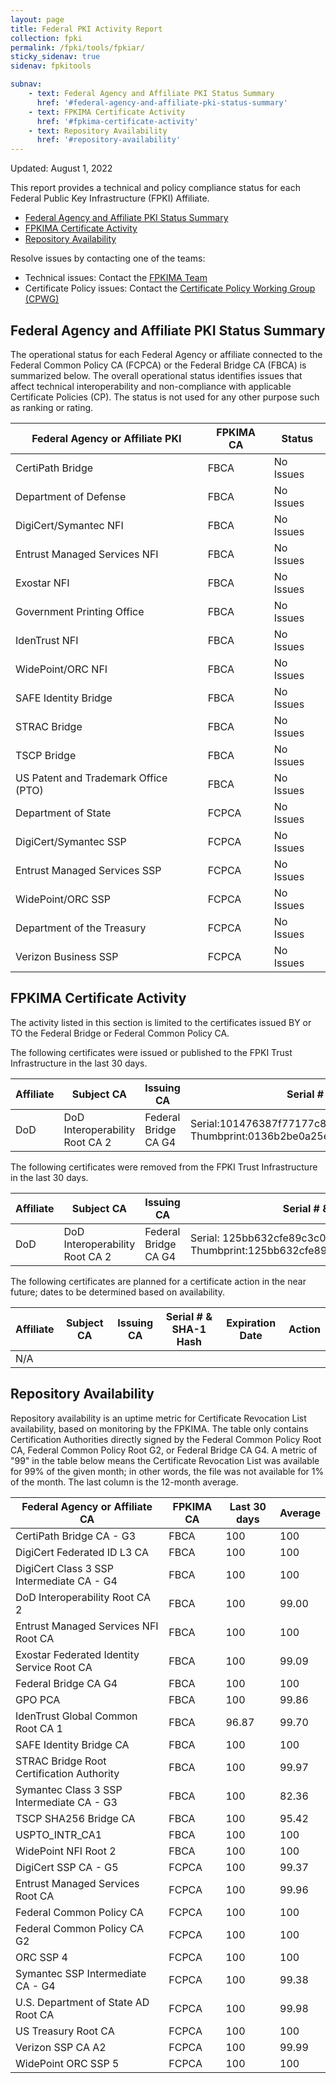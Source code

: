 ```yaml
---
layout: page 
title: Federal PKI Activity Report
collection: fpki
permalink: /fpki/tools/fpkiar/
sticky_sidenav: true
sidenav: fpkitools

subnav:
    - text: Federal Agency and Affiliate PKI Status Summary
      href: '#federal-agency-and-affiliate-pki-status-summary'
    - text: FPKIMA Certificate Activity
      href: '#fpkima-certificate-activity'
    - text: Repository Availability
      href: '#repository-availability'
---
```


Updated: August 1, 2022

This report provides a technical and policy compliance status for each Federal Public Key Infrastructure (FPKI) Affiliate.

- [Federal Agency and Affiliate PKI Status Summary](#federal-agency-and-affiliate-pki-status-summary)
- [FPKIMA Certificate Activity](#fpkima-certificate-activity)
- [Repository Availability](#repository-availability)

Resolve issues by contacting one of the teams:  

- Technical issues: Contact the [FPKIMA Team](mailto:fpki-help@gsa.gov) 
- Certificate Policy issues: Contact the [Certificate Policy Working Group (CPWG)](mailto:fpkipa_cpwg@listserv.gsa.gov)  

## Federal Agency and Affiliate PKI Status Summary
The operational status for each Federal Agency or affiliate connected to the Federal Common Policy CA (FCPCA) or the Federal Bridge CA (FBCA) is summarized below. The overall operational status identifies issues that affect technical interoperability and non-compliance with applicable Certificate Policies (CP). The status is not used for any other purpose such as ranking or rating.

| Federal Agency or Affiliate PKI | FPKIMA CA | Status |
| ------------------------------- | --------- | ------ |
| CertiPath Bridge | FBCA | No Issues |
| Department of Defense | FBCA | No Issues |
| DigiCert/Symantec NFI	| FBCA | No Issues |
| Entrust Managed Services NFI | FBCA | No Issues |
| Exostar NFI | FBCA | No Issues |
| Government Printing Office | FBCA | No Issues |
| IdenTrust NFI | FBCA | No Issues |
| WidePoint/ORC NFI | FBCA | No Issues |
| SAFE Identity Bridge | FBCA | No Issues |
| STRAC Bridge | FBCA | No Issues |
| TSCP Bridge | FBCA | No Issues |
| US Patent and Trademark Office (PTO) | FBCA | No Issues |
| Department of State | FCPCA | No Issues |
| DigiCert/Symantec SSP | FCPCA | No Issues |
| Entrust Managed Services SSP | FCPCA | No Issues |
| WidePoint/ORC SSP | FCPCA | No Issues |
| Department of the Treasury | FCPCA | No Issues |
| Verizon Business SSP | FCPCA | No Issues |

## FPKIMA Certificate Activity
The activity listed in this section is limited to the certificates issued BY or TO the Federal Bridge or Federal Common Policy CA.

The following certificates were issued or published to the FPKI Trust Infrastructure in the last 30 days.

| Affiliate | Subject CA | Issuing CA | Serial # & SHA-1 Hash | Issued Date | Expiration Date |
| --------- | ---------- | ---------- | --------------------- | ----------- | ----------- |
| DoD | DoD Interoperability Root CA 2  | Federal Bridge CA G4 | Serial:101476387f77177c883bbb461f9d14d85363c472 Thumbprint:0136b2be0a25e807fdd90300c695ab58de214dfb | 7/11/22 | 7/11/23 |

The following certificates were removed from the FPKI Trust Infrastructure in the last 30 days.

| Affiliate | Subject CA | Issuing CA | Serial # & SHA-1 Hash | Expiration Date | Action |
| --------- | ---------- | ---------- | --------------------- | ----------- | ----------- |
| DoD | DoD Interoperability Root CA 2  | Federal Bridge CA G4  |  Serial: 125bb632cfe89c3c0cce2dc4f9a9b5c70f9e16f1 Thumbprint:125bb632cfe89c3c0cce2dc4f9a9b5c70f9e16f1 |  8/6/22 | Renewed |

The following certificates are planned for a certificate action in the near future; dates to be determined based on availability.

| Affiliate | Subject CA | Issuing CA | Serial # & SHA-1 Hash | Expiration Date | Action |
| --------- | ---------- | ---------- | --------------------- | --------------- | ------ |
| N/A |   |  |  |  |  |


## Repository Availability 
Repository availability is an uptime metric for Certificate Revocation List availability, based on monitoring by the FPKIMA. The table only contains Certification Authorities directly signed by the Federal Common Policy Root CA, Federal Common Policy Root G2, or Federal Bridge CA G4. A metric of "99" in the table below means the Certificate Revocation List was available for 99% of the given month; in other words, the file was not available for 1% of the month. The last column is the 12-month average.

| Federal Agency or Affiliate CA | FPKIMA CA | Last 30 days | Average |
| ------------------------------ | --------- | ------------ | ------- |
| CertiPath Bridge CA - G3 | FBCA | 100 | 100 |
| DigiCert Federated ID L3 CA | FBCA | 100 | 100 |
| DigiCert Class 3 SSP Intermediate CA - G4	| FBCA | 100 | 100 |
| DoD Interoperability Root CA 2 | FBCA	| 100 | 99.00|
| Entrust Managed Services NFI Root CA | FBCA |	100 | 100 |
| Exostar Federated Identity Service Root CA | FBCA	| 100 | 99.09 |
| Federal Bridge CA G4 | FBCA | 100	| 100 |
| GPO PCA | FBCA | 100 | 99.86 |
| IdenTrust Global Common Root CA 1 | FBCA | 96.87 | 99.70 |
| SAFE Identity Bridge CA	| FBCA | 100 | 100 |
| STRAC Bridge Root Certification Authority	| FBCA | 100 | 99.97 |
| Symantec Class 3 SSP Intermediate CA - G3	| FBCA | 100 | 82.36 |
| TSCP SHA256 Bridge CA	| FBCA | 100 | 95.42 |
| USPTO_INTR_CA1 | FBCA	| 100 | 100 |
| WidePoint NFI Root 2	| FBCA	| 100 |	100 |
| DigiCert SSP CA - G5	| FCPCA	| 100 |	99.37 |
| Entrust Managed Services Root CA	| FCPCA	| 100 | 99.96 |
| Federal Common Policy CA	| FCPCA	| 100 |	100 |
| Federal Common Policy CA G2 | FCPCA | 100 | 100 |
| ORC SSP 4	| FCPCA	| 100 | 100 |
| Symantec SSP Intermediate CA - G4	| FCPCA | 100 | 99.38 |
| U.S. Department of State AD Root CA | FCPCA | 100 | 99.98 |
| US Treasury Root CA | FCPCA | 100 | 100 |
| Verizon SSP CA A2 | FCPCA	| 100 | 99.99 |
| WidePoint ORC SSP 5	| FCPCA	| 100 | 100 |

